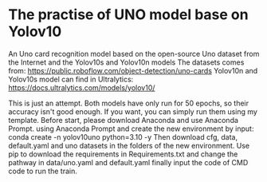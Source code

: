 # The practise of UNO model base on Yolov10
An Uno card recognition model based on the open-source Uno dataset from the Internet and the Yolov10s and Yolov10n models
The datasets comes from: https://public.roboflow.com/object-detection/uno-cards
Yolov10n and Yolov10s model can find in Ultralytics: https://docs.ultralytics.com/models/yolov10/

This is just an attempt. Both models have only run for 50 epochs, so their accuracy isn't good enough. 
If you want, you can simply run them using my template. Before start, please download Anaconda and use Anaconda Prompt.
using Anaconda Prompt and create the new environment by input: conda create -n yolov10uno python=3.10 -y
Then download cfg, data, default.yaml and uno datasets in the folders of the new environment.
Use pip to download the requirements in Requirements.txt and change the pathway in data/uno.yaml and default.yaml
finally input the code of CMD code to run the train.

